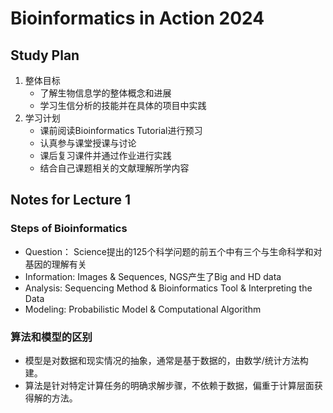 # Bioinformatics in Action 2024
## Study Plan
1. 整体目标
   - 了解生物信息学的整体概念和进展
   - 学习生信分析的技能并在具体的项目中实践
2. 学习计划
   - 课前阅读Bioinformatics Tutorial进行预习
   - 认真参与课堂授课与讨论
   - 课后复习课件并通过作业进行实践
   - 结合自己课题相关的文献理解所学内容

## Notes for Lecture 1
### Steps of Bioinformatics
- Question：
  Science提出的125个科学问题的前五个中有三个与生命科学和对基因的理解有关
- Information:
  Images & Sequences, NGS产生了Big and HD data
- Analysis:
  Sequencing Method & Bioinformatics Tool & Interpreting the Data
- Modeling:
  Probabilistic Model & Computational Algorithm

### 算法和模型的区别
- 模型是对数据和现实情况的抽象，通常是基于数据的，由数学/统计方法构建。
- 算法是针对特定计算任务的明确求解步骤，不依赖于数据，偏重于计算层面获得解的方法。
